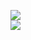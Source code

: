 [![](https://img.shields.io/badge/Made%20With-Github%20Spray-lightgrey.svg?style=for-the-badge&logo=github)](https://github.com/Annihil/github-spray#15237)  
[![](https://i.imgur.com/2DrTn0Z.gif)](https://github.com/Annihil/github-spray)